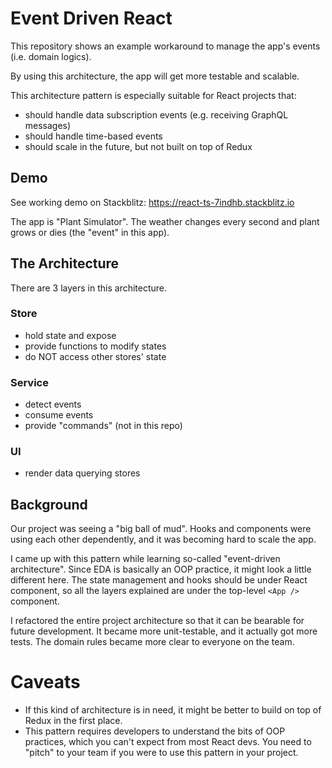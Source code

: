 
# Event Driven React

This repository shows an example workaround to manage the app's events (i.e. domain logics). 

By using this architecture, the app will get more testable and scalable. 

This architecture pattern is especially suitable for React projects that:

- should handle data subscription events (e.g. receiving GraphQL messages)
- should handle time-based events
- should scale in the future, but not built on top of Redux

## Demo

See working demo on Stackblitz: 
https://react-ts-7indhb.stackblitz.io

The app is "Plant Simulator". The weather changes every second and plant grows or dies (the "event" in this app). 

## The Architecture

There are 3 layers in this architecture.

### Store

- hold state and expose
- provide functions to modify states
- do NOT access other stores' state

### Service

- detect events
- consume events
- provide "commands" (not in this repo)

### UI

- render data querying stores

## Background

Our project was seeing a "big ball of mud". Hooks and components were using each other dependently, and it was becoming hard to scale the app. 

I came up with this pattern while learning so-called "event-driven architecture". Since EDA is basically an OOP practice, it might look a little different here. The state management and hooks should be under React component, so all the layers explained are under the top-level `<App />`  component.

I refactored the entire project architecture so that it can be bearable for future development. It became more unit-testable, and it actually got more tests. The domain rules became more clear to everyone on the team. 

# Caveats

- If this kind of architecture is in need, it might be better to build on top of Redux in the first place. 
- This pattern requires developers to understand the bits of OOP practices, which you can't expect from most React devs. You need to "pitch" to your team if you were to use this pattern in your project. 

